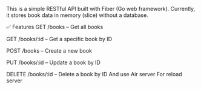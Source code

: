 This is a simple RESTful API built with Fiber (Go web framework).
Currently, it stores book data in memory (slice) without a database.

✅ Features
GET /books – Get all books

GET /books/:id – Get a specific book by ID

POST /books – Create a new book

PUT /books/:id – Update a book by ID

DELETE /books/:id – Delete a book by ID
And use Air server For reload server
